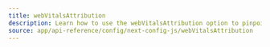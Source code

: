 ```yaml
---
title: webVitalsAttribution
description: Learn how to use the webVitalsAttribution option to pinpoint the source of Web Vitals issues.
source: app/api-reference/config/next-config-js/webVitalsAttribution
---
```

